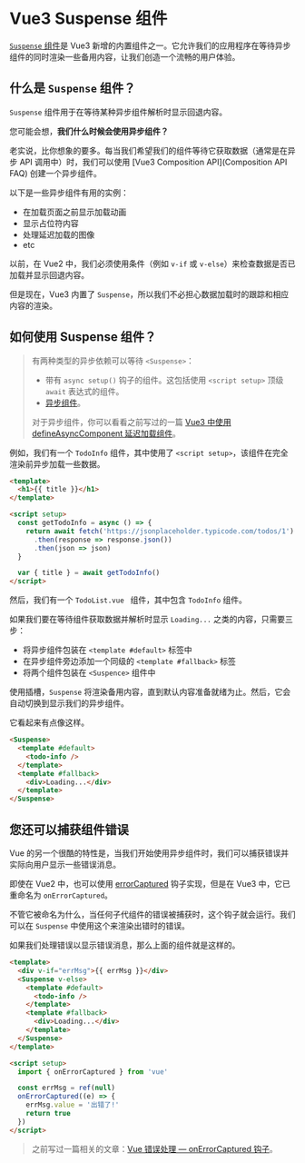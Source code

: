 # Vue3 Suspense 组件

[`Suspense` 组件](https://vuejs.org/guide/built-ins/suspense.html#suspense)是 Vue3 新增的内置组件之一。它允许我们的应用程序在等待异步组件的同时渲染一些备用内容，让我们创造一个流畅的用户体验。

## 什么是 `Suspense` 组件？

`Suspense` 组件用于在等待某种异步组件解析时显示回退内容。

您可能会想，**我们什么时候会使用异步组件？**

老实说，比你想象的要多。每当我们希望我们的组件等待它获取数据（通常是在异步 API 调用中）时，我们可以使用 [Vue3 Composition API](Composition API FAQ) 创建一个异步组件。

以下是一些异步组件有用的实例：

- 在加载页面之前显示加载动画
- 显示占位符内容
- 处理延迟加载的图像
- etc

以前，在 Vue2 中，我们必须使用条件（例如 `v-if` 或 `v-else`）来检查数据是否已加载并显示回退内容。

但是现在，Vue3 内置了 `Suspense`，所以我们不必担心数据加载时的跟踪和相应内容的渲染。

## 如何使用 Suspense 组件？

> 有两种类型的异步依赖可以等待 `<Suspense>`：
>
> - 带有 `async setup()` 钩子的组件。这包括使用 `<script setup>` 顶级 `await` 表达式的组件。
> - [异步组件](https://vuejs.org/guide/components/async.html)。
>
> 对于异步组件，你可以看看之前写过的一篇 [Vue3 中使用 defineAsyncComponent 延迟加载组件](https://www.jianshu.com/p/ff9fde39e9b0)。

例如，我们有一个 `TodoInfo` 组件，其中使用了 `<script setup>`，该组件在完全渲染前异步加载一些数据。

```html
<template>
  <h1>{{ title }}</h1>
</template>

<script setup>
  const getTodoInfo = async () => {
    return await fetch('https://jsonplaceholder.typicode.com/todos/1')
      .then(response => response.json())
      .then(json => json)
  }

  var { title } = await getTodoInfo()
</script>
```

然后，我们有一个 `TodoList.vue ` 组件，其中包含 `TodoInfo` 组件。

如果我们要在等待组件获取数据并解析时显示 `Loading...` 之类的内容，只需要三步：

- 将异步组件包装在 `<template #default>` 标签中
- 在异步组件旁边添加一个同级的 `<template #fallback>` 标签
- 将两个组件包装在 `<Suspence>` 组件中

使用插槽，`Suspense` 将渲染备用内容，直到默认内容准备就绪为止。然后，它会自动切换到显示我们的异步组件。

它看起来有点像这样。

```html
<Suspense>
  <template #default>
    <todo-info />
  </template>
  <template #fallback>
    <div>Loading...</div>
  </template>
</Suspense>
```

## 您还可以捕获组件错误

Vue 的另一个很酷的特性是，当我们开始使用异步组件时，我们可以捕获错误并实际向用户显示一些错误消息。

即使在 Vue2 中，也可以使用 [errorCaptured](https://vuejs.org/v2/api/#errorCaptured) 钩子实现，但是在 Vue3 中，它已重命名为 `onErrorCaptured`。

不管它被命名为什么，当任何子代组件的错误被捕获时，这个钩子就会运行。我们可以在 `Suspense` 中使用这个来渲染出错时的错误。

如果我们处理错误以显示错误消息，那么上面的组件就是这样的。

```html
<template>
  <div v-if="errMsg">{{ errMsg }}</div>
  <Suspense v-else>
    <template #default>
      <todo-info />
    </template>
    <template #fallback>
      <div>Loading...</div>
    </template>
  </Suspense>
</template>

<script setup>
  import { onErrorCaptured } from 'vue'

  const errMsg = ref(null)
  onErrorCaptured((e) => {
    errMsg.value = '出错了!'
    return true
  })
</script>
```

> 之前写过一篇相关的文章：[Vue 错误处理 — onErrorCaptured 钩子](https://www.jianshu.com/p/1c9d4bce92ce)。
